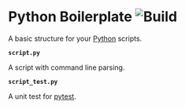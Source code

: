 # Python Boilerplate ![Build](https://travis-ci.org/cuhsat/python-boilerplate.svg)
A basic structure for your [Python](https://www.python.org) scripts.

**`script.py`**

A script with command line parsing.

**`script_test.py`**

A unit test for [pytest](https://pytest.org).
